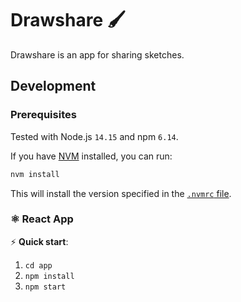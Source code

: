 # Drawshare 🖌

Drawshare is an app for sharing sketches.

## Development

### Prerequisites

Tested with Node.js `14.15` and npm `6.14`.

If you have [NVM](https://github.com/nvm-sh/nvm/blob/master/README.md) installed, you can run:

```sh
nvm install
```

This will install the version specified in the [`.nvmrc` file](./.nvmrc).

### ⚛️ React App

⚡️ **Quick start**:

1. `cd app`
2. `npm install`
3. `npm start`
